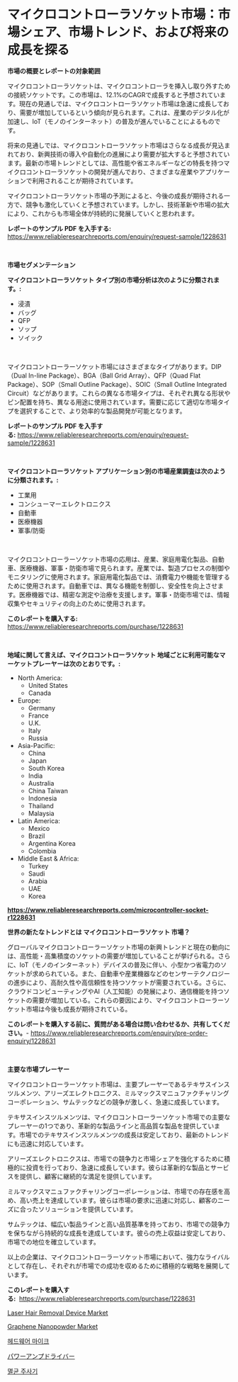 <p><h1>マイクロコントローラソケット市場：市場シェア、市場トレンド、および将来の成長を探る</h1></p><p><strong>市場の概要とレポートの対象範囲</strong></p>
<p><p>マイクロコントローラソケットは、マイクロコントローラを挿入し取り外すための接続ソケットです。この市場は、12.1%のCAGRで成長すると予想されています。現在の見通しでは、マイクロコントローラソケット市場は急速に成長しており、需要が増加しているという傾向が見られます。これは、産業のデジタル化が加速し、IoT（モノのインターネット）の普及が進んでいることによるものです。</p><p>将来の見通しでは、マイクロコントローラソケット市場はさらなる成長が見込まれており、新興技術の導入や自動化の進展により需要が拡大すると予想されています。最新の市場トレンドとしては、高性能や省エネルギーなどの特長を持つマイクロコントローラソケットの開発が進んでおり、さまざまな産業やアプリケーションで利用されることが期待されています。</p><p>マイクロコントローラソケット市場の予測によると、今後の成長が期待される一方で、競争も激化していくと予想されています。しかし、技術革新や市場の拡大により、これからも市場全体が持続的に発展していくと思われます。</p></p>
<p><strong>レポートのサンプル PDF を入手する:</strong> <a href="https://www.reliableresearchreports.com/enquiry/request-sample/1228631">https://www.reliableresearchreports.com/enquiry/request-sample/1228631</a></p>
<p>&nbsp;</p>
<p><strong>市場セグメンテーション</strong></p>
<p><strong>マイクロコントローラソケット タイプ別の市場分析は次のように分類されます。:</strong></p>
<p><ul><li>浸漬</li><li>バッグ</li><li>QFP</li><li>ソップ</li><li>ソイック</li></ul></p>
<p>&nbsp;</p>
<p><p>マイクロコントローラーソケット市場にはさまざまなタイプがあります。DIP（Dual In-line Package）、BGA（Ball Grid Array）、QFP（Quad Flat Package）、SOP（Small Outline Package）、SOIC（Small Outline Integrated Circuit）などがあります。これらの異なる市場タイプは、それぞれ異なる形状やピン配置を持ち、異なる用途に使用されています。需要に応じて適切な市場タイプを選択することで、より効率的な製品開発が可能となります。</p></p>
<p><strong>レポートのサンプル PDF を入手する:</strong>&nbsp;<a href="https://www.reliableresearchreports.com/enquiry/request-sample/1228631">https://www.reliableresearchreports.com/enquiry/request-sample/1228631</a></p>
<p>&nbsp;</p>
<p><strong> マイクロコントローラソケット アプリケーション別の市場産業調査は次のように分類されます。:</strong></p>
<p><ul><li>工業用</li><li>コンシューマーエレクトロニクス</li><li>自動車</li><li>医療機器</li><li>軍事/防衛</li></ul></p>
<p>&nbsp;</p>
<p><p>マイクロコントローラーソケット市場の応用は、産業、家庭用電化製品、自動車、医療機器、軍事・防衛市場で見られます。産業では、製造プロセスの制御やモニタリングに使用されます。家庭用電化製品では、消費電力や機能を管理するために使用されます。自動車では、異なる機能を制御し、安全性を向上させます。医療機器では、精密な測定や治療を支援します。軍事・防衛市場では、情報収集やセキュリティの向上のために使用されます。</p></p>
<p><strong>このレポートを購入する:</strong>&nbsp; <a href="https://www.reliableresearchreports.com/purchase/1228631">https://www.reliableresearchreports.com/purchase/1228631</a></p>
<p>&nbsp;</p>
<p><strong>地域に関して言えば、マイクロコントローラソケット 地域ごとに利用可能なマーケットプレーヤーは次のとおりです。:</strong></p>
<p><ul>
    <li>
        North America:
        <ul>
            <li>United States</li>
            <li>Canada</li>
        </ul>
    </li>
    <li>
        Europe:
        <ul>
            <li>Germany</li>
            <li>France</li>
            <li>U.K.</li>
            <li>Italy</li>
            <li>Russia</li>
        </ul>
    </li>
    <li>
        Asia-Pacific:
        <ul>
            <li>China</li>
            <li>Japan</li>
            <li>South Korea</li>
            <li>India</li>
            <li>Australia</li>
            <li>China Taiwan</li>
            <li>Indonesia</li>
            <li>Thailand</li>
            <li>Malaysia</li>
        </ul>
    </li>
    <li>
        Latin America:
        <ul>
            <li>Mexico</li>
            <li>Brazil</li>
            <li>Argentina Korea</li>
            <li>Colombia</li>
        </ul>
    </li>
    <li>
        Middle East & Africa:
        <ul>
            <li>Turkey</li>
            <li>Saudi</li>
            <li>Arabia</li>
            <li>UAE</li>
            <li>Korea</li>
        </ul>
    </li>
    </ul></p>
<p><strong><a href="https://www.reliableresearchreports.com/microcontroller-socket-r1228631">https://www.reliableresearchreports.com/microcontroller-socket-r1228631</a></strong>&nbsp;</p>
<p><strong>世界の新たなトレンドとは マイクロコントローラソケット 市場？</strong></p>
<p><p>グローバルマイクロコントローラーソケット市場の新興トレンドと現在の動向には、高性能・高集積度のソケットの需要が増加していることが挙げられる。さらに、IoT（モノのインターネット）デバイスの普及に伴い、小型かつ省電力のソケットが求められている。また、自動車や産業機器などのセンサーテクノロジーの進歩により、高耐久性や高信頼性を持つソケットが需要されている。さらに、クラウドコンピューティングやAI（人工知能）の発展により、通信機能を持つソケットの需要が増加している。これらの要因により、マイクロコントローラーソケット市場は今後も成長が期待されている。</p></p>
<p><strong>このレポートを購入する前に、質問がある場合は問い合わせるか、共有してください。</strong>- <a href="https://www.reliableresearchreports.com/enquiry/pre-order-enquiry/1228631">https://www.reliableresearchreports.com/enquiry/pre-order-enquiry/1228631</a></p>
<p>&nbsp;</p>
<p><strong>主要な市場プレーヤー</strong></p>
<p><p>マイクロコントローラーソケット市場は、主要プレーヤーであるテキサスインスツルメンツ、アリーズエレクトロニクス、ミルマックスマニュファクチャリングコーポレーション、サムテックなどの競争が激しく、急速に成長しています。</p><p>テキサスインスツルメンツは、マイクロコントローラーソケット市場での主要なプレーヤーの1つであり、革新的な製品ラインと高品質な製品を提供しています。市場でのテキサスインスツルメンツの成長は安定しており、最新のトレンドにも迅速に対応しています。</p><p>アリーズエレクトロニクスは、市場での競争力と市場シェアを強化するために積極的に投資を行っており、急速に成長しています。彼らは革新的な製品とサービスを提供し、顧客に継続的な満足を提供しています。</p><p>ミルマックスマニュファクチャリングコーポレーションは、市場での存在感を高め、高い売上を達成しています。彼らは市場の要求に迅速に対応し、顧客のニーズに合ったソリューションを提供しています。</p><p>サムテックは、幅広い製品ラインと高い品質基準を持っており、市場での競争力を保ちながら持続的な成長を達成しています。彼らの売上収益は安定しており、市場での地位を確立しています。</p><p>以上の企業は、マイクロコントローラーソケット市場において、強力なライバルとして存在し、それぞれが市場での成功を収めるために積極的な戦略を展開しています。</p></p>
<p><strong>このレポートを購入する:</strong>&nbsp;&nbsp;<a href="https://www.reliableresearchreports.com/purchase/1228631">https://www.reliableresearchreports.com/purchase/1228631</a></p>
<p><p><a href="https://github.com/Hazelklievgspy6vdcsmu106w/Market-Research-Report-List-2/blob/main/laser-hair-removal-device-market.md">Laser Hair Removal Device Market</a></p><p><a href="https://www.linkedin.com/pulse/graphene-nanopowder-market-size-global-industry-overview-segmentation-nhj4f?trackingId=nbaZ4kJ%2FCLPwN9SYQoFbIw%3D%3D">Graphene Nanopowder Market</a></p><p><a href="https://github.com/GabrielBlanda5656/Market-Research-Report-List-1/blob/main/778471932235.md">헤드웨어 마이크</a></p><p><a href="https://github.com/EstelWisozk1/Market-Research-Report-List-1/blob/main/613458230063.md">パワーアンプドライバー</a></p><p><a href="https://github.com/CorEmtymerich56566/Market-Research-Report-List-1/blob/main/351949332242.md">멸균 주사기</a></p></p>